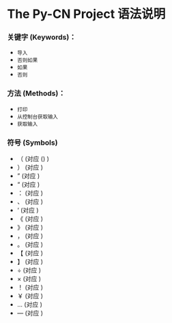 # The Py-CN Project 语法说明

### 关键字 (Keywords)：
* `导入`
* `否则如果`
* `如果`
* `否则`

### 方法 (Methods)：
* `打印`
* `从控制台获取输入`
* `获取输入`

### 符号 (Symbols)
* （    (对应 () )
* ）    (对应  )
* ”    (对应  )
* “    (对应  )
* ：    (对应  )
* 、    (对应  )
* ‘    (对应  )
* 《    (对应  )
* 》    (对应  )
* ，    (对应  )
* 。    (对应  )
* 【    (对应  )
* 】    (对应  )
* ÷    (对应  )
* ×    (对应 )
* ！    (对应 )
* ￥    (对应 )
* …    (对应 )
* —     (对应 )